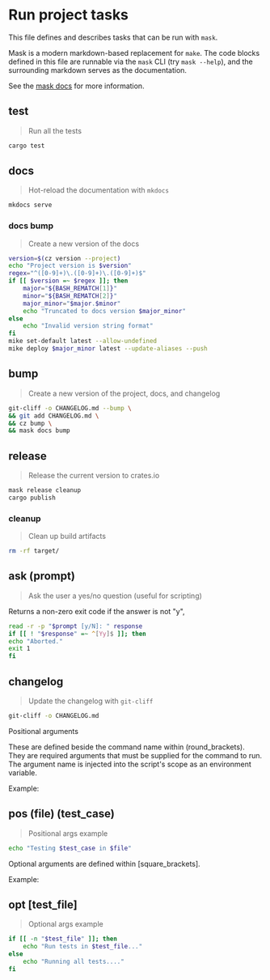 # Run project tasks
This file defines and describes tasks that can be run with `mask`. 

Mask is a modern markdown-based replacement for `make`. The code blocks defined in this file are runnable via the `mask` CLI (try `mask --help`), and the surrounding markdown serves as the documentation.

See the [mask docs](https://github.com/jacobdeichert/mask) for more information.

<!-- A heading defines the command's name -->
## test

<!-- A blockquote defines the command's description -->
> Run all the tests

<!-- A code block defines the script to be executed -->
```sh
cargo test
```

## docs

> Hot-reload the documentation with `mkdocs`

```sh
mkdocs serve 
```

### docs bump 

> Create a new version of the docs

```sh 
version=$(cz version --project)
echo "Project version is $version"
regex="^([0-9]+)\.([0-9]+)\.([0-9]+)$"
if [[ $version =~ $regex ]]; then
    major="${BASH_REMATCH[1]}"
    minor="${BASH_REMATCH[2]}"
    major_minor="$major.$minor"
    echo "Truncated to docs version $major_minor"
else
    echo "Invalid version string format"
fi
mike set-default latest --allow-undefined
mike deploy $major_minor latest --update-aliases --push
```

## bump

> Create a new version of the project, docs, and changelog 

```sh
git-cliff -o CHANGELOG.md --bump \
&& git add CHANGELOG.md \
&& cz bump \
&& mask docs bump
```

## release 
> Release the current version to crates.io

```sh 
mask release cleanup
cargo publish
```

### cleanup 
> Clean up build artifacts

```sh
rm -rf target/
```

## ask (prompt)
> Ask the user a yes/no question (useful for scripting)

Returns a non-zero exit code if the answer is not "y", 

```sh
read -r -p "$prompt [y/N]: " response
if [[ ! "$response" =~ ^[Yy]$ ]]; then
echo "Aborted."
exit 1
fi
```

## changelog 

> Update the changelog with `git-cliff`

```sh
git-cliff -o CHANGELOG.md
```

Positional arguments

These are defined beside the command name within (round_brackets). They are required arguments that must be supplied for the command to run. The argument name is injected into the script's scope as an environment variable.

Example:

## pos (file) (test_case)

> Positional args example

~~~bash
echo "Testing $test_case in $file"
~~~

Optional arguments are defined within [square_brackets].

Example:

## opt [test_file]

> Optional args example

~~~bash
if [[ -n "$test_file" ]]; then
    echo "Run tests in $test_file..."
else
    echo "Running all tests...."
fi
~~~